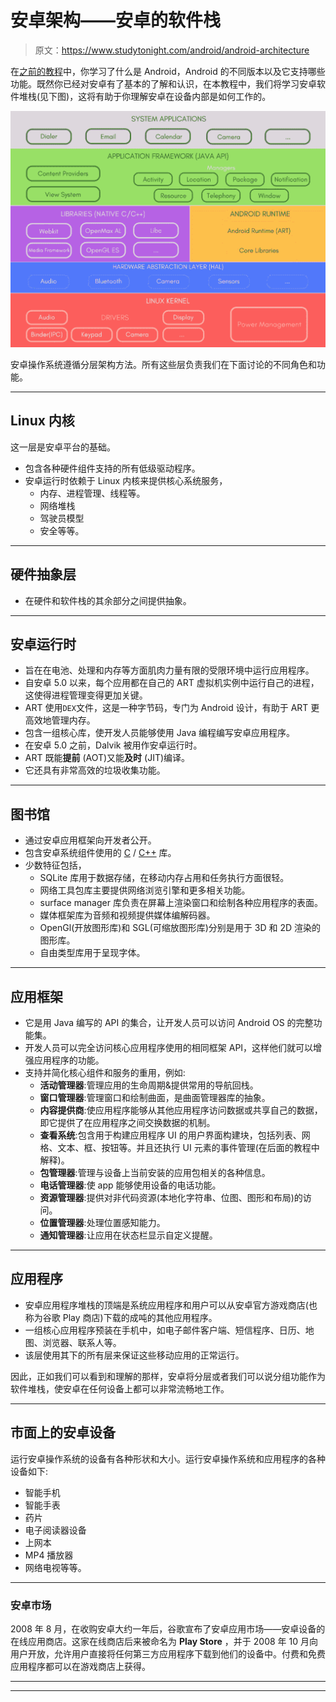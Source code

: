 # 安卓架构——安卓的软件栈

> 原文：<https://www.studytonight.com/android/android-architecture>

在[之前的教程](introduction-to-android)中，你学习了什么是 Android，Android 的不同版本以及它支持哪些功能。既然你已经对安卓有了基本的了解和认识，在本教程中，我们将学习安卓软件堆栈(见下图)，这将有助于你理解安卓在设备内部是如何工作的。

![Platform Architecture of Android explained](img/ca0d0cb1bde020c89df9c1964d473c1a.png)

安卓操作系统遵循分层架构方法。所有这些层负责我们在下面讨论的不同角色和功能。

* * *

## Linux 内核

这一层是安卓平台的基础。

*   包含各种硬件组件支持的所有低级驱动程序。
*   安卓运行时依赖于 Linux 内核来提供核心系统服务，
    *   内存、进程管理、线程等。
    *   网络堆栈
    *   驾驶员模型
    *   安全等等。

* * *

## 硬件抽象层

*   在硬件和软件栈的其余部分之间提供抽象。

* * *

## 安卓运行时

*   旨在在电池、处理和内存等方面肌肉力量有限的受限环境中运行应用程序。
*   自安卓 5.0 以来，每个应用都在自己的 ART 虚拟机实例中运行自己的进程，这使得进程管理变得更加关键。
*   ART 使用`DEX`文件，这是一种字节码，专门为 Android 设计，有助于 ART 更高效地管理内存。
*   包含一组核心库，使开发人员能够使用 Java 编程编写安卓应用程序。
*   在安卓 5.0 之前，Dalvik 被用作安卓运行时。
*   ART 既能**提前** (AOT)又能**及时** (JIT)编译。
*   它还具有非常高效的垃圾收集功能。

* * *

## 图书馆

*   通过安卓应用框架向开发者公开。
*   包含安卓系统组件使用的 [C](/c/overview-of-c.php) / [C++](introduction-to-cpp.php) 库。
*   少数特征包括，
    *   SQLite 库用于数据存储，在移动内存占用和任务执行方面很轻。
    *   网络工具包库主要提供网络浏览引擎和更多相关功能。
    *   surface manager 库负责在屏幕上渲染窗口和绘制各种应用程序的表面。
    *   媒体框架库为音频和视频提供媒体编解码器。
    *   OpenGl(开放图形库)和 SGL(可缩放图形库)分别是用于 3D 和 2D 渲染的图形库。
    *   自由类型库用于呈现字体。

* * *

## 应用框架

*   它是用 Java 编写的 API 的集合，让开发人员可以访问 Android OS 的完整功能集。
*   开发人员可以完全访问核心应用程序使用的相同框架 API，这样他们就可以增强应用程序的功能。
*   支持并简化核心组件和服务的重用，例如:
    *   **活动管理器**:管理应用的生命周期&提供常用的导航回栈。
    *   **窗口管理器**:管理窗口和绘制曲面，是曲面管理器库的抽象。
    *   **内容提供商**:使应用程序能够从其他应用程序访问数据或共享自己的数据，即它提供了在应用程序之间交换数据的机制。
    *   **查看系统**:包含用于构建应用程序 UI 的用户界面构建块，包括列表、网格、文本、框、按钮等。并且还执行 UI 元素的事件管理(在后面的教程中解释)。
    *   **包管理器**:管理与设备上当前安装的应用包相关的各种信息。
    *   **电话管理器**:使 app 能够使用设备的电话功能。
    *   **资源管理器**:提供对非代码资源(本地化字符串、位图、图形和布局)的访问。
    *   **位置管理器**:处理位置感知能力。
    *   **通知管理器**:让应用在状态栏显示自定义提醒。

* * *

## 应用程序

*   安卓应用程序堆栈的顶端是系统应用程序和用户可以从安卓官方游戏商店(也称为谷歌 Play 商店)下载的成吨的其他应用程序。
*   一组核心应用程序预装在手机中，如电子邮件客户端、短信程序、日历、地图、浏览器、联系人等。
*   该层使用其下的所有层来保证这些移动应用的正常运行。

因此，正如我们可以看到和理解的那样，安卓将分层或者我们可以说分组功能作为软件堆栈，使安卓在任何设备上都可以非常流畅地工作。

* * *

## 市面上的安卓设备

运行安卓操作系统的设备有各种形状和大小。运行安卓操作系统和应用程序的各种设备如下:

*   智能手机
*   智能手表
*   药片
*   电子阅读器设备
*   上网本
*   MP4 播放器
*   网络电视等等。

* * *

### 安卓市场

2008 年 8 月，在收购安卓大约一年后，谷歌宣布了安卓应用市场——安卓设备的在线应用商店。这家在线商店后来被命名为 **Play Store** ，并于 2008 年 10 月向用户开放，允许用户直接将任何第三方应用程序下载到他们的设备中。付费和免费应用程序都可以在游戏商店上获得。

* * *

* * *